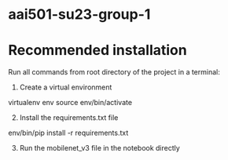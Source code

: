 # aai501-su23-group-1


# Recommended installation

Run all commands from root directory of the project in a terminal:

1. Create a virtual environment

virtualenv env
source env/bin/activate

2. Install the requirements.txt file

env/bin/pip install -r requirements.txt

3. Run the mobilenet_v3 file in the notebook directly

